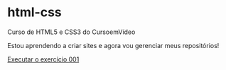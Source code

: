 # html-css
 Curso de HTML5 e CSS3 do CursoemVídeo

 Estou aprendendo a criar sites e agora vou gerenciar meus repositórios!

<a href="https://diegomirkoski.github.io/html-css/exercicios/ex001/index.html"> Executar o exercício 001</a>